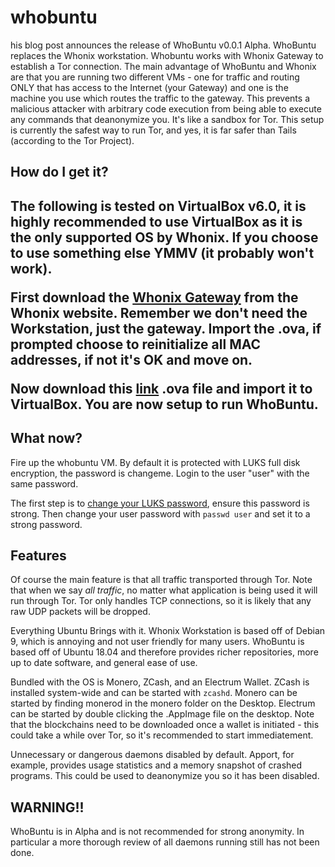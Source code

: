 # whobuntu


his blog post announces the release of WhoBuntu v0.0.1 Alpha. WhoBuntu replaces the Whonix workstation. Whobuntu works with Whonix Gateway to establish a Tor connection. The main advantage of WhoBuntu and Whonix are that you are running two different VMs - one for traffic and routing ONLY that has access to the Internet (your Gateway) and one is the machine you use which routes the traffic to the gateway. This prevents a malicious attacker with arbitrary code execution from being able to execute any commands that deanonymize you. It's like a sandbox for Tor. This setup is currently the safest way to run Tor, and yes, it is far safer than Tails (according to the Tor Project).

<h2>How do I get it?<h2>

The following is tested on VirtualBox v6.0, it is highly recommended to use VirtualBox as it is the only supported OS by Whonix. If you choose to use something else YMMV (it probably won't work).

First download the [Whonix Gateway](https://www.whonix.org/wiki/Download) from the Whonix website. Remember we don't need the Workstation, just the gateway. Import the .ova, if prompted choose to reinitialize all MAC addresses, if not it's OK and move on.

Now download this [link](http://) .ova file and import it to VirtualBox. You are now setup to run WhoBuntu.
    
<h2>What now?</h2>

Fire up the whobuntu VM. By default it is protected with LUKS full disk encryption, the password is changeme. Login to the user "user" with the same password.
    
The first step is to [change your LUKS password](https://askubuntu.com/questions/95137/how-to-change-luks-passphrase), ensure this password is strong. Then change your user password with `passwd user` and set it to a strong password.
    

<h2>Features</h2>
    
Of course the main feature is that all traffic transported through Tor. Note that when we say *all traffic*, no matter what application is being used it will run through Tor. Tor only handles TCP connections, so it is likely that any raw UDP packets will be dropped.

Everything Ubuntu Brings with it. Whonix Workstation is based off of Debian 9, which is annoying and not user friendly for many users. WhoBuntu is based off of Ubuntu 18.04 and therefore provides richer repositories, more up to date software, and general ease of use.    

Bundled with the OS is Monero, ZCash, and an Electrum Wallet. ZCash is installed system-wide and can be started with `zcashd`. Monero can be started by finding monerod in the monero folder on the Desktop. Electrum can be started by double clicking the .AppImage file on the desktop. Note that the blockchains need to be downloaded once a wallet is initiated - this could take a while over Tor, so it's recommended to start immediatement.
    
Unnecessary or dangerous daemons disabled by default. Apport, for example, provides usage statistics and a memory snapshot of crashed programs. This could be used to deanonymize you so it has been disabled.
    
<h2>WARNING!!</h2>
    
WhoBuntu is in Alpha and is not recommended for strong anonymity. In particular a more thorough review of all daemons running still has not been done.
    
    
